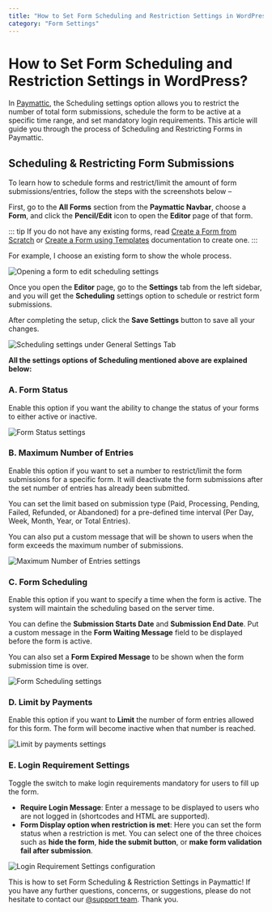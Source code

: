 ```yaml
---
title: "How to Set Form Scheduling and Restriction Settings in WordPress?"
category: "Form Settings"
---
```


# How to Set Form Scheduling and Restriction Settings in WordPress?

In [Paymattic](https://paymattic.com/), the Scheduling settings option allows you to restrict the number of total form submissions, schedule the form to be active at a specific time range, and set mandatory login requirements. This article will guide you through the process of Scheduling and Restricting Forms in Paymattic.

## Scheduling & Restricting Form Submissions

To learn how to schedule forms and restrict/limit the amount of form submissions/entries, follow the steps with the screenshots below –

First, go to the **All Forms** section from the **Paymattic Navbar**, choose a **Form**, and click the **Pencil/Edit** icon to open the **Editor** page of that form.

::: tip
If you do not have any existing forms, read [Create a Form from Scratch](../form-editor/how-to-create-a-form-from-scratch-with-paymattic.md) or [Create a Form using Templates](../form-editor/simple-form-templates.md) documentation to create one.
:::

For example, I choose an existing form to show the whole process.

![Opening a form to edit scheduling settings](/images/form-settings/how-to-set-form-scheduling-and-restriction-settings-in-wordpress-with-paymattic/1.-Open-desired-form-7-scaled.webp)

Once you open the **Editor** page, go to the **Settings** tab from the left sidebar, and you will get the **Scheduling** settings option to schedule or restrict form submissions.

After completing the setup, click the **Save Settings** button to save all your changes.

![Scheduling settings under General Settings Tab](/images/form-settings/how-to-set-form-scheduling-and-restriction-settings-in-wordpress-with-paymattic/2.-Scheduling-option-under-General-Settings-Tab-scaled.webp)

**All the settings options of Scheduling mentioned above are explained below:**

### A. Form Status

Enable this option if you want the ability to change the status of your forms to either active or inactive.

![Form Status settings](/images/form-settings/how-to-set-form-scheduling-and-restriction-settings-in-wordpress-with-paymattic/3.-Form-Status.webp)

### B. Maximum Number of Entries

Enable this option if you want to set a number to restrict/limit the form submissions for a specific form. It will deactivate the form submissions after the set number of entries has already been submitted.

You can set the limit based on submission type (Paid, Processing, Pending, Failed, Refunded, or Abandoned) for a pre-defined time interval (Per Day, Week, Month, Year, or Total Entries).

You can also put a custom message that will be shown to users when the form exceeds the maximum number of submissions.

![Maximum Number of Entries settings](/images/form-settings/how-to-set-form-scheduling-and-restriction-settings-in-wordpress-with-paymattic/4.-Maximum-Number-of-Entries.webp)

### C. Form Scheduling

Enable this option if you want to specify a time when the form is active. The system will maintain the scheduling based on the server time.

You can define the **Submission Starts Date** and **Submission End Date**. Put a custom message in the **Form Waiting Message** field to be displayed before the form is active.

You can also set a **Form Expired Message** to be shown when the form submission time is over.

![Form Scheduling settings](/images/form-settings/how-to-set-form-scheduling-and-restriction-settings-in-wordpress-with-paymattic/5.-Form-Scheduling.webp)

### D. Limit by Payments

Enable this option if you want to **Limit** the number of form entries allowed for this form. The form will become inactive when that number is reached.

![Limit by payments settings](/images/form-settings/how-to-set-form-scheduling-and-restriction-settings-in-wordpress-with-paymattic/6.-Limit-by-payments.webp)

### E. Login Requirement Settings

Toggle the switch to make login requirements mandatory for users to fill up the form.

- **Require Login Message**: Enter a message to be displayed to users who are not logged in (shortcodes and HTML are supported).
- **Form Display option when restriction is met**: Here you can set the form status when a restriction is met. You can select one of the three choices such as **hide the form**, **hide the submit button**, or **make form validation fail after submission**.

![Login Requirement Settings configuration](/images/form-settings/how-to-set-form-scheduling-and-restriction-settings-in-wordpress-with-paymattic/7.-Login-Requirement-Settings.webp)

This is how to set Form Scheduling & Restriction Settings in Paymattic!
If you have any further questions, concerns, or suggestions, please do not hesitate to contact our [@support team](https://wpmanageninja.com/support-tickets/). Thank you.